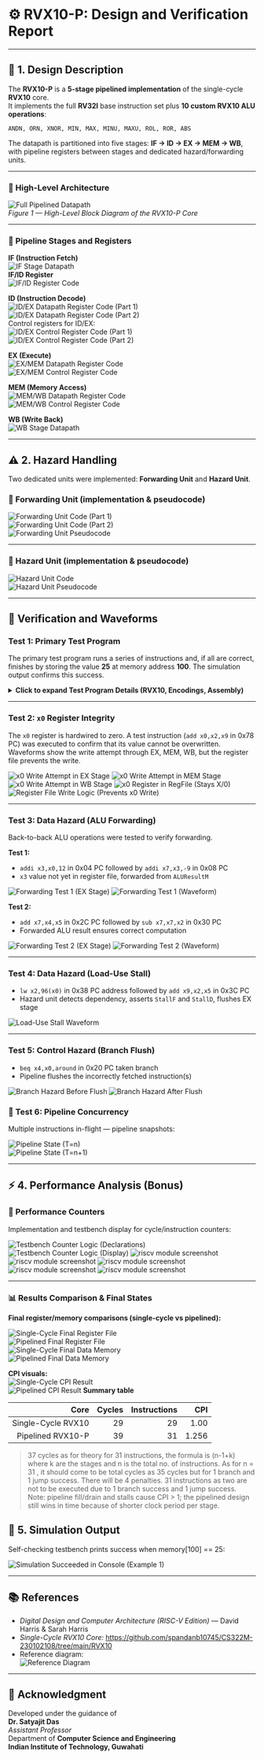 # ⚙️ RVX10-P: Design and Verification Report

---

## 🧩 1. Design Description

The **RVX10-P** is a **5-stage pipelined implementation** of the single-cycle **RVX10** core.  
It implements the full **RV32I** base instruction set plus **10 custom RVX10 ALU operations**:

`ANDN, ORN, XNOR, MIN, MAX, MINU, MAXU, ROL, ROR, ABS`

The datapath is partitioned into five stages:
**IF → ID → EX → MEM → WB**, with pipeline registers between stages and dedicated hazard/forwarding units.

---

### 🧠 High-Level Architecture

![Full Pipelined Datapath](https://github.com/user-attachments/assets/b30e0af6-e2ff-43d2-aaca-5209e3659a5a)  
*Figure 1 — High-Level Block Diagram of the RVX10-P Core*

---

### 🔹 Pipeline Stages and Registers

**IF (Instruction Fetch)**  
![IF Stage Datapath](https://github.com/user-attachments/assets/a79442b9-64f6-428f-9b2a-f44436fe925e)  
**IF/ID Register**  
![IF/ID Register Code](https://github.com/user-attachments/assets/4b1bd6b7-6295-4271-9eae-c841fac95c0f)

**ID (Instruction Decode)**  
![ID/EX Datapath Register Code (Part 1)](https://github.com/user-attachments/assets/7840d3ba-5395-4d58-b561-043361db5f90)  
![ID/EX Datapath Register Code (Part 2)](https://github.com/user-attachments/assets/9831c136-7e20-46e3-8b9e-2fb42f62d8bb)  
Control registers for ID/EX:  
![ID/EX Control Register Code (Part 1)](https://github.com/user-attachments/assets/5f93fa7f-932b-4f54-9b74-7220e972e30c)  
![ID/EX Control Register Code (Part 2)](https://github.com/user-attachments/assets/ad66b413-26bf-4c1e-97d4-a2462f0f5fb7)

**EX (Execute)**  
![EX/MEM Datapath Register Code](https://github.com/user-attachments/assets/9d847473-6580-4671-be8d-c1e3af33d5d5)  
![EX/MEM Control Register Code](https://github.com/user-attachments/assets/0dfe4a3b-ae3c-421e-942e-40516b7b5415)

**MEM (Memory Access)**  
![MEM/WB Datapath Register Code](https://github.com/user-attachments/assets/30013c2b-7335-41a4-89d5-458a062ea8a0)  
![MEM/WB Control Register Code](https://github.com/user-attachments/assets/249196b7-3ba9-451c-8c5d-037b12058110)

**WB (Write Back)**  
![WB Stage Datapath](https://github.com/user-attachments/assets/a60f1966-8a07-4b57-97e4-5a1721dfc5d4)

---

## ⚠️ 2. Hazard Handling

Two dedicated units were implemented: **Forwarding Unit** and **Hazard Unit**.

### 🔁 Forwarding Unit (implementation & pseudocode)

![Forwarding Unit Code (Part 1)](https://github.com/user-attachments/assets/8a16a1f8-ddb5-4ded-9e4b-7cc70fef41b1)  
![Forwarding Unit Code (Part 2)](https://github.com/user-attachments/assets/8e6a7abb-b383-4cfe-a9cb-cfbb2d9642be)  
![Forwarding Unit Pseudocode](https://github.com/user-attachments/assets/65fe49bf-ad16-426f-af85-ad0730b6e6d9)

---

### 🚧 Hazard Unit (implementation & pseudocode)

![Hazard Unit Code](https://github.com/user-attachments/assets/d46f0cf5-782b-4058-9104-cf81c62ed0f3)  
![Hazard Unit Pseudocode](https://github.com/user-attachments/assets/b0f71fbc-3d20-4614-ba31-45843ab14897)

---

## 🧪 Verification and Waveforms

### Test 1: Primary Test Program

The primary test program runs a series of instructions and, if all are correct, finishes by storing the value **25** at memory address **100**. The simulation output confirms this success.

<details>
<summary><b>Click to expand Test Program Details (RVX10, Encodings, Assembly)</b></summary>

The program exercises both standard RISC-V instructions and the 10 custom RVX10 instructions.

![The RVX10 Instruction Set (10 ops)](https://github.com/user-attachments/assets/8389582a-fc73-4436-9245-5e7963b313ee)
![Encoding Table (Concrete)](https://github.com/user-attachments/assets/62deca4f-a804-4f6e-9954-b0ef7a0dbb8c)

#### Instruction format (R-type style used by RVX10)

Bit positions (MSB left):

31 25 24 20 19 15 14 12 11 7 6 0
+-----------+------+-----+-------+-----+-------+
| func7 | rs2 | rs1 | func3 | rd | op |
+-----------+------+-----+-------+-----+-------+

All RVX10 custom instructions use the 7-bit opcode `0001011`.

---

*x2=25; x9=18; (Loaded before the commands below)*

#### Test Program Table

| Label   | RISC-V Assembly   | Description                          |           Address | Machine\_Code |            |
| ------- | ----------------- | ------------------------------------ | ----------------: | ------------: | ---------- |
| main:   | addi x2,x0,5      | x2 = 5                               |              0x00 |    0x00500113 |            |
|         | addi x3,x0,12     | x3 = 12                              |              0x04 |    0x00C00193 |            |
|         | addi x7,x3,-9     | x7 = 12 - 9 = 3                      |              0x08 |    0xFF718393 |            |
|         | or   x4,x7,x2     | x4 = 3 OR 5 = 7                      |              0x0C |    0x0023E233 |            |
|         | and  x5,x3,x4     | x5 = 12 AND 7 = 4                    |              0x10 |    0x0041F2B3 |            |
|         | add  x5,x5,x4     | x5 = 4 + 7 = 11                      |              0x14 |    0x004282B3 |            |
|         | beq  x5,x7,end    | branch if x5 == x7 (not taken)       |              0x18 |    0x02728863 |            |
|         | slt  x4,x3,x4     | x4 = (12 < 7) = 0                    |              0x1C |    0x0041A233 |            |
|         | beq  x4,x0,around | branch if x4 == 0 (taken)            |              0x20 |    0x00020463 |            |
|         | addi x5,x0,0      | should not execute                   |              0x24 |    0x00000293 |            |
| around: | slt  x4,x7,x2     | x4 = (3 < 5) = 1                     |              0x28 |    0x0023A233 |            |
|         | add  x7,x4,x5     | x7 = 1 + 11 = 12                     |              0x2C |    0x005203B3 |            |
|         | sub  x7,x7,x2     | x7 = 12 - 5 = 7                      |              0x30 |    0x402383B3 |            |
|         | sw   x7,84(x3)    | \[96] = 7                            |              0x34 |    0x0471AA23 |            |
|         | lw   x2,96(x0)    | x2 = \[96] = 7                       |              0x38 |    0x06002103 |            |
|         | add  x9,x2,x5     | x9 = 7 + 11 = 18                     |              0x3C |    0x005104B3 |            |
|         | jal  x3,end       | jump to end, x3 = 0x44               |              0x40 |    0x008001EF |            |
|         | addi x2,x0,1      | should not execute                   |              0x44 |    0x00100113 |            |
| end:    | add  x2,x2,x9     | x2 = 7 + 18 = 25                     |              0x48 |    0x00910133 |            |
|         | andn x10,x2,x9    | x10 = 25 & \~18 = 9                  |              0x4C |    0x0091050B |            |
|         | orn  x11,x2,x9    | x11 = 4294967293                     |              0x50 |    0x0091158B |            |
|         | xorn x12,x2,x9    | x12 = 25 ^ \~18 = 4294967284         |              0x54 |    0x0091260B |            |
|         | min  x13,x2,x9    | x13 = min(25,18) = 18                |              0x58 |    0x0291068B |            |
|         | max  x14,x2,x9    | x14 = max(25,18) = 25                |              0x5C |    0x0291170B |            |
|         | minu x15,x2,x9    | x15 = min unsigned(25,18) = 18       |              0x60 |    0x0291278B |            |
|         | maxu x16,x2,x9    | x16 = max unsigned(25,18) = 25       |              0x64 |    0x0291380B |            |
|         | ROL  x17,x2,x9    | x17 = 25 << 18 (rotl) = 6553600      |              0x68 |    0x0491088B |            |
|         | ROR  x18,x4,x4    | x18 = 1 >> 1 = 0x80000000 (INT\_MIN) |              0x6C |    0x0442190B |            |
|         | ABS  x19,x18,x0   | x19 = ABS(INT\_MIN) = 0x80000000     |              0x70 |    0x0609098B |            |
|         | ROR  x20,x9,x0    | x20 = x9 (no shift)                  |              0x74 |    0x04049A0B |            |
|         | add  x0,x2,x9     | x0 written = ignored                 |              0x78 |    0x06910033 |            |
|         | sw   x0,0x20(x3)  | \[100] = 25                          |              0x7C |    0x0221A023 |            |
| done:   | beq  x2,x2,done   | infinite loop                        |              0x80 |    0x00210063 |            |

*0x80000000= 2147483648
---

**Test Program (`risctest.mem`)**
![risctest.mem (Part 1)](https://github.com/user-attachments/assets/a7710874-5da2-47a9-b648-a8fef01ba181)
![risctest.mem (Part 2)](https://github.com/user-attachments/assets/3a967e8c-093e-4f6f-acdb-0c3e7a98e328)

</details>

---

### Test 2: `x0` Register Integrity

The `x0` register is hardwired to zero. A test instruction (`add x0,x2,x9` in 0x78 PC) was executed to confirm that its value cannot be overwritten. Waveforms show the write attempt through EX, MEM, WB, but the register file prevents the write.

![x0 Write Attempt in EX Stage](https://github.com/user-attachments/assets/cf858e0f-6ad6-4637-ac1d-60e869e5cc36)
![x0 Write Attempt in MEM Stage](https://github.com/user-attachments/assets/d9c74e03-c83b-4412-a24e-1868904bd818)
![x0 Write Attempt in WB Stage](https://github.com/user-attachments/assets/1eb6797c-3c0a-434e-83a8-abf6bfa8bc10)
![x0 Register in RegFile (Stays X/0)](https://github.com/user-attachments/assets/25123f46-b990-4170-b32e-1b691d37e3fb)
![Register File Write Logic (Prevents x0 Write)](https://github.com/user-attachments/assets/f8bae6c3-f868-423d-8125-9cacc9ecbd36)

---

### Test 3: Data Hazard (ALU Forwarding)

Back-to-back ALU operations were tested to verify forwarding.

**Test 1:**
- `addi x3,x0,12` in 0x04 PC followed by `addi x7,x3,-9`  in 0x08 PC
- `x3` value not yet in register file, forwarded from `ALUResultM`  

![Forwarding Test 1 (EX Stage)](https://github.com/user-attachments/assets/6e9ef5b5-ef7b-46c5-a664-205aac77b00d)
![Forwarding Test 1 (Waveform)](https://github.com/user-attachments/assets/4ed61edd-3e10-4814-a1be-3ce66a17827c)

**Test 2:**
- `add x7,x4,x5` in 0x2C PC followed by `sub x7,x7,x2`  in 0x30 PC
- Forwarded ALU result ensures correct computation

![Forwarding Test 2 (EX Stage)](https://github.com/user-attachments/assets/f201ee02-8168-43e0-9bd9-dd6fe3409aba)
![Forwarding Test 2 (Waveform)](https://github.com/user-attachments/assets/5e478367-e20b-4c8e-ad46-3a0b03e93385)

---

### Test 4: Data Hazard (Load-Use Stall)

- `lw x2,96(x0)` in 0x38 PC address followed by `add x9,x2,x5`  in 0x3C PC
- Hazard unit detects dependency, asserts `StallF` and `StallD`, flushes EX stage

![Load-Use Stall Waveform](https://github.com/user-attachments/assets/fc9d41c8-1da7-4a56-9ebf-87b36fa596bf)

---

### Test 5: Control Hazard (Branch Flush)

- `beq x4,x0,around`  in 0x20 PC taken branch  
- Pipeline flushes the incorrectly fetched instruction(s)

![Branch Hazard Before Flush](https://github.com/user-attachments/assets/d72d300c-dc99-49c9-bd1a-9cdab0634d8d)
![Branch Hazard After Flush](https://github.com/user-attachments/assets/9428145e-c6fd-452a-89ee-ba5d847887f1)


### 🧵 Test 6: Pipeline Concurrency

Multiple instructions in-flight — pipeline snapshots:

![Pipeline State (T=n)](https://github.com/user-attachments/assets/6ac72346-8082-45cb-a2b6-7193c8458b8e)  
![Pipeline State (T=n+1)](https://github.com/user-attachments/assets/c7a0013c-47b7-4eb5-a6c1-081c2e30c194)

---

## ⚡ 4. Performance Analysis (Bonus)

### 🧮 Performance Counters

Implementation and testbench display for cycle/instruction counters:

![Testbench Counter Logic (Declarations)](https://github.com/user-attachments/assets/1ce02f08-7541-4206-9576-5489033ae604)  
![Testbench Counter Logic (Display)](https://github.com/user-attachments/assets/453859bb-a3b7-43f4-a4be-80d4f9cfbaa5)
![riscv module screenshot](https://github.com/user-attachments/assets/478d2116-d0a6-4f9b-b4bf-685a74c207fa)
![riscv module screenshot](https://github.com/user-attachments/assets/af6a1f69-6a3c-450c-94b8-ae87cb66896b)
![riscv module screenshot](https://github.com/user-attachments/assets/f59699b0-5e69-4e12-ba69-9436605c7028)
![riscv module screenshot](https://github.com/user-attachments/assets/73689882-b05c-417a-8c27-800a280ddf2a)
![riscv module screenshot](https://github.com/user-attachments/assets/e49a4015-d5ee-4e0b-bc58-0e60b9271c43)

---

### 📊 Results Comparison & Final States

**Final register/memory comparisons (single-cycle vs pipelined):**

![Single-Cycle Final Register File](https://github.com/user-attachments/assets/c2234ee3-e8ce-4f80-bfb9-e5c0706d9e3b)  
![Pipelined Final Register File](https://github.com/user-attachments/assets/8a5132c5-2d4b-4acb-a1ac-e8ff44a3564d)  
![Single-Cycle Final Data Memory](https://github.com/user-attachments/assets/7dc925cc-fe2b-479e-93e9-099b12730d8e)  
![Pipelined Final Data Memory](https://github.com/user-attachments/assets/f2ed65ec-a5a0-4f37-b1d6-e096c07578a9)

**CPI visuals:**  
![Single-Cycle CPI Result](https://github.com/user-attachments/assets/680e4599-d6ab-41c8-8e22-fcadae0da18d)  
![Pipelined CPI Result](https://github.com/user-attachments/assets/a276b24b-e81f-45e1-b142-9f5c0d9f9ffc)
**Summary table**

| Core | Cycles | Instructions | CPI |
|---:|---:|---:|---:|
| Single-Cycle RVX10 | 29 | 29 | 1.00 |
| Pipelined RVX10-P | 39 | 31 | 1.256 |
> 37 cycles as for theory for 31 instructions, the formula is (n-1+k) where k are the stages and n is the total no. of instructions.
> As for n = 31 , it should come to be total cycles as 35 cycles but for 1 branch and 1 jump success. There will be 4 penalties.
> 31 instructions as two are not to be executed due to 1 branch success and 1 jump success.
> Note: pipeline fill/drain and stalls cause CPI > 1; the pipelined design still wins in time because of shorter clock period per stage.

## 🏁 5. Simulation Output

Self-checking testbench prints success when memory[100] == 25:

![Simulation Succeeded in Console (Example 1)](https://github.com/user-attachments/assets/33db9c56-eb1d-404a-b9c1-7b04d96c3e48)

---

## 📚 References

- *Digital Design and Computer Architecture (RISC-V Edition)* — David Harris & Sarah Harris  
- *Single-Cycle RVX10 Core:* https://github.com/spandanb10745/CS322M-230102108/tree/main/RVX10  
- Reference diagram:  
  ![Reference Diagram](https://github.com/user-attachments/assets/87863e0f-9cb3-4b95-a4ff-1014210ddfe1)

---

## 🏫 Acknowledgment

Developed under the guidance of  
**Dr. Satyajit Das**  
*Assistant Professor*  
Department of **Computer Science and Engineering**  
**Indian Institute of Technology, Guwahati**

